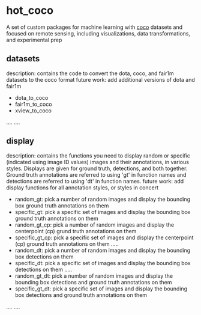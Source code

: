 # hot_coco
A set of custom packages for machine learning with [coco](https://cocodataset.org/#format-data) datasets and focused on remote sensing, including visualizations, data transformations, and experimental prep

## datasets
description: contains the code to convert the dota, coco, and fair1m datasets to the coco format
future work: add additional versions of dota and fair1m 
 - dota_to_coco
 - fair1m_to_coco
 - xview_to_coco

....
....

## display
description: contains the functions you need to display random or specific (indicated using image ID values) images and their annotations, in various styles. Displays are given for ground truth, detections, and both together. Ground truth annotations are referred to using 'gt' in function names and detections are referred to using 'dt' in function names.
future work: add display functions for all annotation styles, or styles in concert

 - random_gt: pick a number of random images and display the bounding box ground truth annotations on them
 - specific_gt: pick a specific set of images and display the bounding box ground truth annotations on them
 - random_gt_cp: pick a number of random images and display the centerpoint (cp) grund truth annotations on them
 - specific_gt_cp: pick a specific set of images and display the centerpoint (cp) ground truth annotations on them
.....
 - random_dt: pick a number of random images and display the bounding box detections on them
 - specific_dt: pick a specific set of images and display the bounding box detections on them
.....
 - random_gt_dt: pick a number of random images and display the bounding box detections and ground truth annotations on them
 - specific_gt_dt: pick a specific set of images and display the bounding box detections and ground truth annotations on them

....
....
